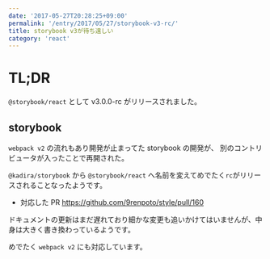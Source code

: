 ```yaml
---
date: '2017-05-27T20:28:25+09:00'
permalink: '/entry/2017/05/27/storybook-v3-rc/'
title: storybook v3が待ち遠しい
category: 'react'
---
```


# TL;DR

`@storybook/react` として v3.0.0-rc がリリースされました。

## storybook

`webpack v2` の流れもあり開発が止まってた storybook の開発が、
別のコントリビュータが入ったことで再開された。

`@kadira/storybook` から `@storybook/react` へ名前を変えてめでたく`rc`がリリースされることなったようです。

- 対応した PR <https://github.com/9renpoto/style/pull/160>

ドキュメントの更新はまだ遅れており細かな変更も追いかけてはいませんが、中身は大きく書き換わっているようです。

めでたく `webpack v2` にも対応しています。
